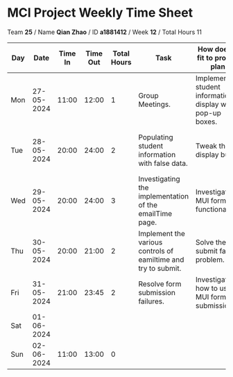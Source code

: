 # MCI Project Weekly Time Sheet

Team **25** / Name **Qian Zhao** / ID **a1881412** / Week **12** / Total Hours 11

| Day | Date       | Time In | Time Out | Total Hours | Task | How does it fit to project plan | Outcome/Next action |
| --- | ---------- | ------- | -------- | ----------- | ---- | ------------------------------- | ------------------- |
| Mon | 27-05-2024 | 11:00   | 12:00    | 1           | Group Meetings.|  Implementing student information display with pop-up boxes. | Research pop-up window implementation |
| Tue | 28-05-2024 | 20:00   | 24:00     |    2        |Populating student information with false data.    | Tweak the display bug.  | Solve the problem that the popup window can't be put away. |
| Wed | 29-05-2024 | 20:00   | 24:00    | 3          | Investigating the implementation of the emailTime page. |Investigating MUI form functionality. | Continue researching. |
| Thu | 30-05-2024 | 20:00 | 21:00   |    2      | Implement the various controls of eamiltime and try to submit. | Solve the submit failure problem.  | Investigate how to use MUIform to submit|
| Fri | 31-05-2024 | 21:00   | 23:45    | 2            | Resolve form submission failures.  | Investigate how to use MUI form submission. | Continue researching
| Sat | 01-06-2024 |   |    |         |  | | |
| Sun | 02-06-2024 | 11:00 | 13:00   | 0        |   | |  
